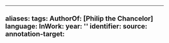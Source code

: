 
---
aliases: 
tags: 
AuthorOf: [Philip the Chancelor]
language: 
InWork: 
year: ''
identifier: 
source: 
annotation-target: 
---





